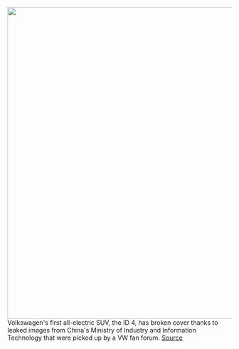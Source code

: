 <img src='https://cdn.vox-cdn.com/thumbor/5Ddr70WKLvtGGwwfNpyy8l10ttc=/0x0:1080x809/1200x800/filters:focal(454x319:626x491)/cdn.vox-cdn.com/uploads/chorus_image/image/66948480/VW_ID4_Uncovered_2_copy.0.jpg' width='700px' /><br/>
Volkswagen's first all-electric SUV, the ID 4, has broken cover thanks to leaked images from China's Ministry of Industry and Information Technology that were picked up by a VW fan forum.
<a href='https://www.theverge.com/2020/6/17/21294705/vw-volkswagen-id-4-crozz-leaked-images-electric-suv'> Source <a/>